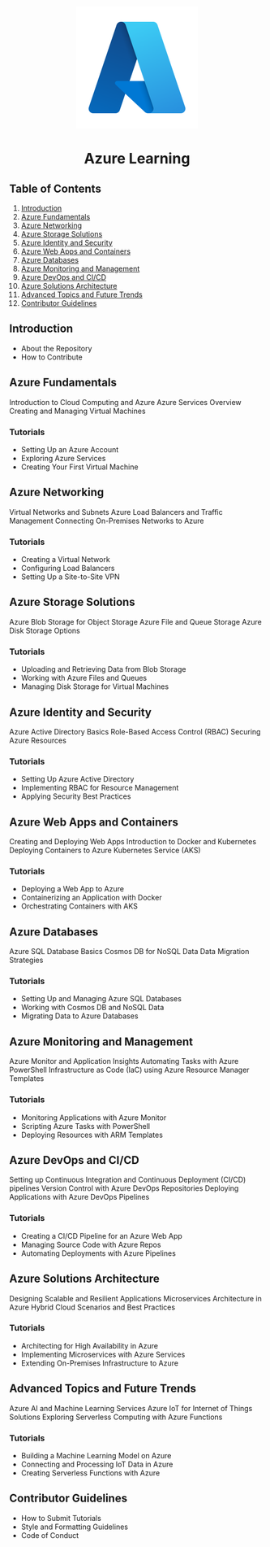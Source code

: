 
<p align="center">
    <img src="images/icons8-azure-240.png">
</p>
<div align="center">
  <h1>Azure Learning </h1>
</div>

## Table of Contents

1. [Introduction](#introduction)
2. [Azure Fundamentals](#azure-fundamentals)
3. [Azure Networking](#azure-networking)
4. [Azure Storage Solutions](#azure-storage-solutions)
5. [Azure Identity and Security](#azure-identity-and-security)
6. [Azure Web Apps and Containers](#azure-web-apps-and-containers)
7. [Azure Databases](#azure-databases)
8. [Azure Monitoring and Management](#azure-monitoring-and-management)
9. [Azure DevOps and CI/CD](#azure-devops-and-cicd)
10. [Azure Solutions Architecture](#azure-solutions-architecture)
11. [Advanced Topics and Future Trends](#advanced-topics-and-future-trends)
12. [Contributor Guidelines](#contributor-guidelines)

## Introduction

- About the Repository
- How to Contribute

## Azure Fundamentals

Introduction to Cloud Computing and Azure
Azure Services Overview
Creating and Managing Virtual Machines

### Tutorials

- Setting Up an Azure Account
- Exploring Azure Services
- Creating Your First Virtual Machine

## Azure Networking

Virtual Networks and Subnets
Azure Load Balancers and Traffic Management
Connecting On-Premises Networks to Azure

### Tutorials

- Creating a Virtual Network
- Configuring Load Balancers
- Setting Up a Site-to-Site VPN

## Azure Storage Solutions

Azure Blob Storage for Object Storage
Azure File and Queue Storage
Azure Disk Storage Options

### Tutorials

- Uploading and Retrieving Data from Blob Storage
- Working with Azure Files and Queues
- Managing Disk Storage for Virtual Machines

## Azure Identity and Security

Azure Active Directory Basics
Role-Based Access Control (RBAC)
Securing Azure Resources

### Tutorials

- Setting Up Azure Active Directory
- Implementing RBAC for Resource Management
- Applying Security Best Practices

## Azure Web Apps and Containers

Creating and Deploying Web Apps
Introduction to Docker and Kubernetes
Deploying Containers to Azure Kubernetes Service (AKS)

### Tutorials

- Deploying a Web App to Azure
- Containerizing an Application with Docker
- Orchestrating Containers with AKS

## Azure Databases

Azure SQL Database Basics
Cosmos DB for NoSQL Data
Data Migration Strategies

### Tutorials

- Setting Up and Managing Azure SQL Databases
- Working with Cosmos DB and NoSQL Data
- Migrating Data to Azure Databases

## Azure Monitoring and Management

Azure Monitor and Application Insights
Automating Tasks with Azure PowerShell
Infrastructure as Code (IaC) using Azure Resource Manager Templates

### Tutorials

- Monitoring Applications with Azure Monitor
- Scripting Azure Tasks with PowerShell
- Deploying Resources with ARM Templates

## Azure DevOps and CI/CD

Setting up Continuous Integration and Continuous Deployment (CI/CD) pipelines
Version Control with Azure DevOps Repositories
Deploying Applications with Azure DevOps Pipelines

### Tutorials

- Creating a CI/CD Pipeline for an Azure Web App
- Managing Source Code with Azure Repos
- Automating Deployments with Azure Pipelines

## Azure Solutions Architecture

Designing Scalable and Resilient Applications
Microservices Architecture in Azure
Hybrid Cloud Scenarios and Best Practices

### Tutorials

- Architecting for High Availability in Azure
- Implementing Microservices with Azure Services
- Extending On-Premises Infrastructure to Azure

## Advanced Topics and Future Trends

Azure AI and Machine Learning Services
Azure IoT for Internet of Things Solutions
Exploring Serverless Computing with Azure Functions

### Tutorials

- Building a Machine Learning Model on Azure
- Connecting and Processing IoT Data in Azure
- Creating Serverless Functions with Azure

## Contributor Guidelines

- How to Submit Tutorials
- Style and Formatting Guidelines
- Code of Conduct
